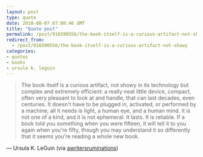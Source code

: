```yaml
---
layout: post
type: quote
date: 2010-08-07 07:00:46 GMT
title: "Quote post"
permalink: /post/916590556/the-book-itself-is-a-curious-artifact-not-showy
redirect_from: 
  - /post/916590556/the-book-itself-is-a-curious-artifact-not-showy
categories:
- quotes
- books
- ursula k. leguin
---
```

<blockquote>The book itself is a curious artifact, not showy in its technology but complex and extremely efficient: a really neat little device, compact, often very pleasant to look at and handle, that can last decades, even centuries. It doesn't have to be plugged in, activated, or performed by a machine; all it needs is light, a human eye, and a human mind. It is not one of a kind, and it is not ephemeral. It lasts. It is reliable. If a book told you something when you were fifteen, it will tell it to you again when you're fifty, though you may understand it so differently that it seems you're reading a whole new book.</blockquote>

 — Ursula K. LeGuin (via <a href="http://awritersruminations.tumblr.com/" class="tumblr_blog">awritersruminations</a>)